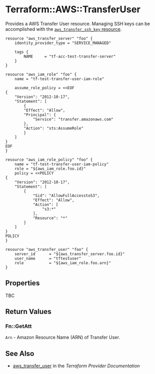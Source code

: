 # Terraform::AWS::TransferUser

Provides a AWS Transfer User resource. Managing SSH keys can be accomplished with the [`aws_transfer_ssh_key` resource](/docs/providers/aws/r/transfer_ssh_key.html).


```hcl
resource "aws_transfer_server" "foo" {
	identity_provider_type = "SERVICE_MANAGED"

	tags {
		NAME     = "tf-acc-test-transfer-server"
	}
}

resource "aws_iam_role" "foo" {
	name = "tf-test-transfer-user-iam-role"

	assume_role_policy = <<EOF
{
	"Version": "2012-10-17",
	"Statement": [
		{
		"Effect": "Allow",
		"Principal": {
			"Service": "transfer.amazonaws.com"
		},
		"Action": "sts:AssumeRole"
		}
	]
}
EOF
}

resource "aws_iam_role_policy" "foo" {
	name = "tf-test-transfer-user-iam-policy"
	role = "${aws_iam_role.foo.id}"
	policy = <<POLICY
{
	"Version": "2012-10-17",
	"Statement": [
		{
			"Sid": "AllowFullAccesstoS3",
			"Effect": "Allow",
			"Action": [
				"s3:*"
			],
			"Resource": "*"
		}
	]
}
POLICY
}

resource "aws_transfer_user" "foo" {
	server_id      = "${aws_transfer_server.foo.id}"
	user_name      = "tftestuser"
	role           = "${aws_iam_role.foo.arn}"
}

```

## Properties

TBC

## Return Values

### Fn::GetAtt

`Arn` - Amazon Resource Name (ARN) of Transfer User.

## See Also

* [aws_transfer_user](https://www.terraform.io/docs/providers/aws/r/transfer_user.html) in the _Terraform Provider Documentation_